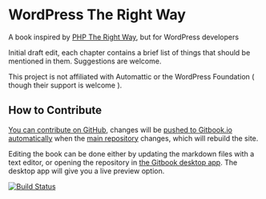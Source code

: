 # WordPress The Right Way

A book inspired by [PHP The Right Way](http://www.phptherightway.com/), but for WordPress developers

Initial draft edit, each chapter contains a brief list of things that should be mentioned in them. Suggestions are welcome.

This project is not affiliated with Automattic or the WordPress Foundation ( though their support is welcome ).

## How to Contribute

[You can contribute on GitHub](https://github.com/Tarendai/WordPress-The-Right-Way), changes will be [pushed to Gitbook.io automatically](https://www.gitbook.io/book/tarendai/wordpress-the-right-way/activity) when the [main repository](https://github.com/Tarendai/WordPress-The-Right-Way) changes, which will rebuild the site.

Editing the book can be done either by updating the markdown files with a text editor, or opening the repository in [the Gitbook desktop app](https://github.com/GitbookIO/editor/blob/master/README.md). The desktop app will give you a live preview option.

[![Build Status](https://www.gitbook.io/button/status/book/tarendai/wordpress-the-right-way)](https://www.gitbook.io/book/tarendai/wordpress-the-right-way/activity)
